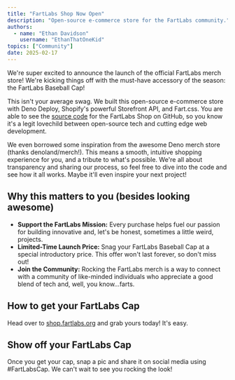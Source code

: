 ```yaml
---
title: "FartLabs Shop Now Open"
description: "Open-source e-commerce store for the FartLabs community."
authors:
  - name: "Ethan Davidson"
    username: "EthanThatOneKid"
topics: ["Community"]
date: 2025-02-17
---
```


We're super excited to announce the launch of the official FartLabs merch store!
We're kicking things off with the must-have accessory of the season: the
FartLabs Baseball Cap!

<!-- **(High-quality image of the FartLabs Baseball Cap here)** -->

This isn't your average swag. We built this open-source e-commerce store with
Deno Deploy, Shopify's powerful Storefront API, and Fart.css. You are able to
see the [source code](https://github.com/FartLabs/store) for the FartLabs Shop
on GitHub, so you know it's a legit lovechild between open-source tech and
cutting edge web development.

We even borrowed some inspiration from the awesome Deno merch store (thanks
denoland/merch!). This means a smooth, intuitive shopping experience for you,
and a tribute to what's possible. We're all about transparency and sharing our
process, so feel free to dive into the code and see how it all works. Maybe
it'll even inspire your next project!

## Why this matters to you (besides looking awesome)

- **Support the FartLabs Mission:** Every purchase helps fuel our passion for
  building innovative and, let's be honest, sometimes a little weird, projects.
- **Limited-Time Launch Price:** Snag your FartLabs Baseball Cap at a special
  introductory price. This offer won't last forever, so don't miss out!
- **Join the Community:** Rocking the FartLabs merch is a way to connect with a
  community of like-minded individuals who appreciate a good blend of tech and,
  well, you know...farts.

## How to get your FartLabs Cap

Head over to [shop.fartlabs.org](https://shop.fartlabs.org/) and grab yours
today! It's easy.

## Show off your FartLabs Cap

Once you get your cap, snap a pic and share it on social media using
#FartLabsCap. We can't wait to see you rocking the look!
